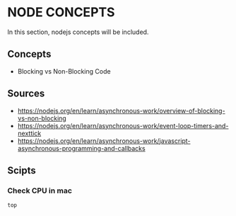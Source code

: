 # NODE CONCEPTS

In this section, nodejs concepts will be included.

## Concepts

- Blocking vs Non-Blocking Code

## Sources

- https://nodejs.org/en/learn/asynchronous-work/overview-of-blocking-vs-non-blocking
- https://nodejs.org/en/learn/asynchronous-work/event-loop-timers-and-nexttick
- https://nodejs.org/en/learn/asynchronous-work/javascript-asynchronous-programming-and-callbacks

## Scipts

### Check CPU in mac

```bash
top
```
